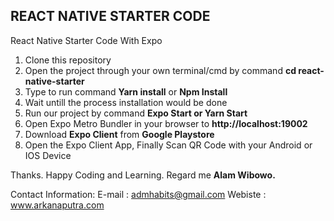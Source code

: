 ## REACT NATIVE STARTER CODE
React Native Starter Code With Expo

1. Clone this repository
2. Open the project through your own terminal/cmd by command **cd react-native-starter**
3. Type to run command **Yarn install** or **Npm Install**
4. Wait untill the process installation would be done
5. Run our project by command **Expo Start or Yarn Start**
6. Open Expo Metro Bundler in your browser to **http://localhost:19002**
7. Download **Expo Client** from **Google Playstore** 
8. Open the Expo Client App, Finally Scan QR Code with your Android or IOS Device

Thanks. Happy Coding and Learning. Regard me **Alam Wibowo.**

Contact Information:
E-mail : admhabits@gmail.com
Webiste : www.arkanaputra.com
